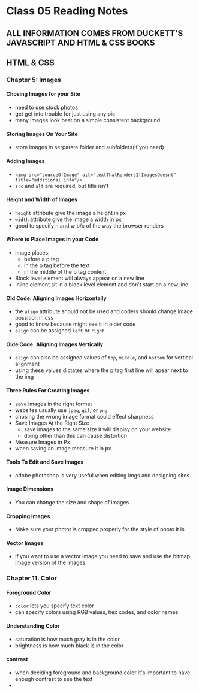 # Class 05 Reading Notes

## ALL INFORMATION COMES FROM DUCKETT'S JAVASCRIPT AND HTML & CSS BOOKS

## HTML & CSS

### Chapter 5: Images

#### Chosing Images for your Site

- need to use stock photos
- get get into trouble for just using any pic
- many images look best on a simple consistent background


#### Storing Images On Your Site

- store images in serparate folder and subfolders(if you need)

#### Adding Images

- `<img src="sourceOfImage" alt="textThatRendersIfImagesDoesnt" title="additional info"/>`
- `src` and `alt` are required, but title isn't

#### Height and Width of Images

- `height` attribute give the image a height in px
- `width` attribute give the image a width in px
- good to specify h and w b/c of the way the browser renders

#### Where to Place Images in your Code

- image places:
  - before a p tag
  - in the p tag before the text
  - in the middle of the p tag content
- Block level element will always appear on a new line
- Inline element sit in a block level element and don't start on a new line

#### Old Code: Aligning Images Horizontally

- the `align` attribute should not be used and coders should change image possition in css
- good to know because might see it in older code
- `align` can be assigned `left` or `right`

#### Olde Code: Aligning Images Vertically

- `align` can also be assigned values of `top`, `middle`, and `bottom` for vertical alignment
- using these values dictates where the p tag first line will apear next to the img

#### Three Rules For Creating Images

- save images in the right format
- websites usually use `jpeg`, `gif`, or `png`
- chosing the wrong image format could effect sharpness
- Save Images At the Right Size
  - save images to the same size it will display on your website
  - doing other than this can cause distortion
- Measure Images in Px
- when saving an image measure it in px

#### Tools To Edit and Save Images

- adobe photoshop is very useful when editing imgs and designing sites

#### Image Dimensions

- You can change the size and shape of images 

#### Cropping Images

- Make sure your photot is cropped properly for the style of photo it is

#### Vector Images

- if you want to use a vector image you need to save and use the bitmap image version of the images

### Chapter 11: Color

#### Foreground Color

- `color` lets you specify text color
- can specify colors using RGB values, hex codes, and color names

#### Understanding Color

- saturation is how much gray is in the color
- brightness is how much black is in the color

#### contrast

- when deciding foreground and background color it's important to have enough contrast to see the text
- 
